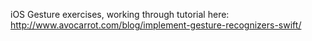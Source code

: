 iOS Gesture exercises, working through tutorial here: http://www.avocarrot.com/blog/implement-gesture-recognizers-swift/
